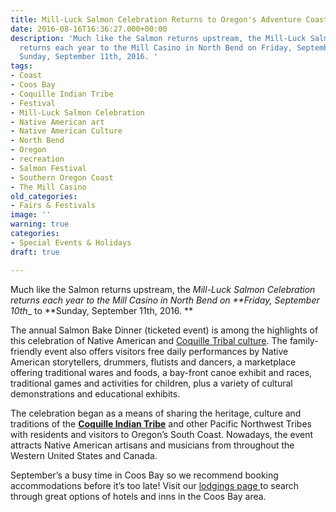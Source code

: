 ```yaml
---
title: Mill-Luck Salmon Celebration Returns to Oregon's Adventure Coast
date: 2016-08-16T16:36:27.000+00:00
description: 'Much like the Salmon returns upstream, the Mill-Luck Salmon Celebration
  returns each year to the Mill Casino in North Bend on Friday, September 10th to
  Sunday, September 11th, 2016. '
tags:
- Coast
- Coos Bay
- Coquille Indian Tribe
- Festival
- Mill-Luck Salmon Celebration
- Native American art
- Native American Culture
- North Bend
- Oregon
- recreation
- Salmon Festival
- Southern Oregon Coast
- The Mill Casino
old_categories:
- Fairs & Festivals
image: ''
warning: true
categories:
- Special Events & Holidays
draft: true

---
```

Much like the Salmon returns upstream, the _Mill-Luck Salmon Celebration returns each year to the Mill Casino in North Bend on **Friday, September 10th__ to **Sunday, September 11th, 2016. **

The annual Salmon Bake Dinner (ticketed event) is among the highlights of this celebration of Native American and <a href="http://www.coquilletribe.org/AboutUs.htm" target="_blank">Coquille Tribal culture</a>. The family-friendly event also offers visitors free daily performances by Native American storytellers, drummers, flutists and dancers, a marketplace offering traditional wares and foods, a bay-front canoe exhibit and races, traditional games and activities for children, plus a variety of cultural demonstrations and educational exhibits.

The celebration began as a means of sharing the heritage, culture and traditions of the [**Coquille Indian Tribe**](http://www.coquilletribe.org/) and other Pacific Northwest Tribes with residents and visitors to Oregon’s South Coast. Nowadays, the event attracts Native American artisans and musicians from throughout the Western United States and Canada.

September’s a busy time in Coos Bay so we recommend booking accommodations before it’s too late! Visit our <a href="/lodging/" target="_blank">lodgings page </a>to search through great options of hotels and inns in the Coos Bay area.